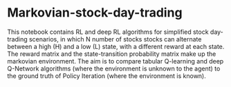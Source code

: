 # Markovian-stock-day-trading
This notebook contains RL and deep RL algorithms for simplified stock day-trading scenarios, in which N number of stocks stocks can alternate between a high (H) and a low (L) state, with a different reward at each state. The reward matrix and the state-transition probability matrix make up the markovian environment.
The aim is to compare tabular Q-learning and deep Q-Network algorithms (where the environment is unknown to the agent) to the ground truth of Policy Iteration (where the environment is known).
